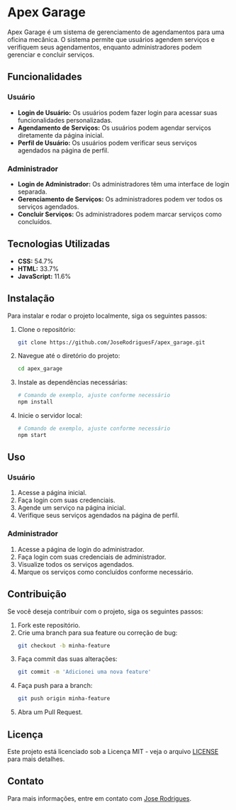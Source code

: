 # Apex Garage

Apex Garage é um sistema de gerenciamento de agendamentos para uma oficina mecânica. O sistema permite que usuários agendem serviços e verifiquem seus agendamentos, enquanto administradores podem gerenciar e concluir serviços.

## Funcionalidades

### Usuário
- **Login de Usuário:** Os usuários podem fazer login para acessar suas funcionalidades personalizadas.
- **Agendamento de Serviços:** Os usuários podem agendar serviços diretamente da página inicial.
- **Perfil de Usuário:** Os usuários podem verificar seus serviços agendados na página de perfil.

### Administrador
- **Login de Administrador:** Os administradores têm uma interface de login separada.
- **Gerenciamento de Serviços:** Os administradores podem ver todos os serviços agendados.
- **Concluir Serviços:** Os administradores podem marcar serviços como concluídos.

## Tecnologias Utilizadas

- **CSS:** 54.7%
- **HTML:** 33.7%
- **JavaScript:** 11.6%

## Instalação

Para instalar e rodar o projeto localmente, siga os seguintes passos:

1. Clone o repositório:
    ```bash
    git clone https://github.com/JoseRodriguesF/apex_garage.git
    ```
2. Navegue até o diretório do projeto:
    ```bash
    cd apex_garage
    ```
3. Instale as dependências necessárias:
    ```bash
    # Comando de exemplo, ajuste conforme necessário
    npm install
    ```
4. Inicie o servidor local:
    ```bash
    # Comando de exemplo, ajuste conforme necessário
    npm start
    ```

## Uso

### Usuário

1. Acesse a página inicial.
2. Faça login com suas credenciais.
3. Agende um serviço na página inicial.
4. Verifique seus serviços agendados na página de perfil.

### Administrador

1. Acesse a página de login do administrador.
2. Faça login com suas credenciais de administrador.
3. Visualize todos os serviços agendados.
4. Marque os serviços como concluídos conforme necessário.

## Contribuição

Se você deseja contribuir com o projeto, siga os seguintes passos:

1. Fork este repositório.
2. Crie uma branch para sua feature ou correção de bug:
    ```bash
    git checkout -b minha-feature
    ```
3. Faça commit das suas alterações:
    ```bash
    git commit -m 'Adicionei uma nova feature'
    ```
4. Faça push para a branch:
    ```bash
    git push origin minha-feature
    ```
5. Abra um Pull Request.

## Licença

Este projeto está licenciado sob a Licença MIT - veja o arquivo [LICENSE](LICENSE) para mais detalhes.

## Contato

Para mais informações, entre em contato com [Jose Rodrigues](https://github.com/JoseRodriguesF).
